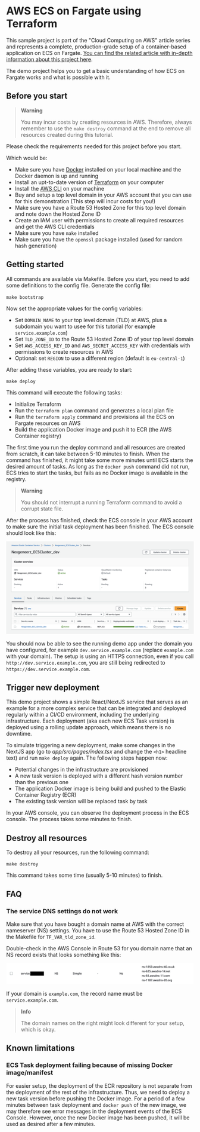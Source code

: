 # AWS ECS on Fargate using Terraform

This sample project is part of the "Cloud Computing on AWS" article series and represents a complete, production-grade 
setup of a container-based application on ECS on Fargate. [You can find the related article with in-depth 
information about this project here](https://nexgeneerz.io/how-to-setup-amazon-ecs-fargate-terraform/).

The demo project helps you to get a basic understanding of how ECS on Fargate works and what is possible with it. 

## Before you start

> **Warning**
> 
> You may incur costs by creating resources in AWS. Therefore, always remember to use the `make destroy` command at the end to remove all resources created during this tutorial.

Please check the requirements needed for this project before you start. 

Which would be:

- Make sure you have [Docker](http://docker.com) installed on your local machine and the Docker daemon is up and running
- Install an upt-to-date version of [Terraform](http://terraform.io) on your computer
- Install the [AWS CLI](https://docs.aws.amazon.com/cli/latest/userguide/getting-started-install.html) on your machine
- Buy and setup a top level domain in your AWS account that you can use for this demonstration (This step will incur costs for you!)
- Make sure you have a Route 53 Hosted Zone for this top level domain and note down the Hosted Zone ID
- Create an IAM user with permissions to create all required resources and get the AWS CLI credentials
- Make sure you have `make` installed
- Make sure you have the `openssl` package installed (used for random hash generation)

## Getting started

All commands are available via Makefile. Before you start, you need to add some definitions to the config file.
Generate the config file:

`make bootstrap`

Now set the appropriate values for the config variables:
- Set `DOMAIN_NAME` to your top level domain (TLD) at AWS, plus a subdomain you want to usee for this tutorial (for example `service.example.com`)
- Set `TLD_ZONE_ID` to the Route 53 Hosted Zone ID of your top level domain
- Set `AWS_ACCESS_KEY_ID` and `AWS_SECRET_ACCESS_KEY` with credentials with permissions to create resources in AWS
- Optional: set `REGION` to use a different region (default is `eu-central-1`)

After adding these variables, you are ready to start:

```shell
make deploy
```

This command will execute the following tasks:

- Initialize Terraform
- Run the `terraform plan` command and generates a local plan file
- Run the `terraform apply` command and provisions all the ECS on Fargate resources on AWS
- Build the application Docker image and push it to ECR (the AWS Container registry)

The first time you run the deploy command and all resources are created from scratch, it can take between 5-10 minutes to finish.
When the command has finished, it might take some more minutes until ECS starts the desired amount of tasks. As long as 
the `docker push` command did not run, ECS tries to start the tasks, but fails as no Docker image is available in the registry.

> **Warning**
> 
> You should not interrupt a running Terraform command to avoid a corrupt state file.

After the process has finished, check the ECS console in your AWS account to make sure the initial task deployment has 
been finished. The ECS console should look like this:

![ECS Console](docs/ecs-console.png)

You should now be able to see the running demo app under the domain you have configured, for example 
`dev.service.example.com` (replace `example.com` with your domain). The setup is using an HTTPS connection, even if you 
call `http://dev.service.example.com`, you are still being redirected to `https://dev.service.example.com`.

## Trigger new deployment

This demo project shows a simple React/NextJS service that serves as an example for a more complex service that can be 
integrated and deployed regularly within a CI/CD environment, including the underlying infrastructure. Each deployment 
(aka each new ECS Task version) is deployed using a rolling update approach, which means there is no downtime. 

To simulate triggering a new deployment, make some changes in the NextJS app (go to _app/src/pages/index.tsx_ and change the `<h1>` headline text) 
and run `make deploy` again. The following steps happen now:

- Potential changes in the infrastructure are provisioned
- A new task version is deployed with a different hash version number than the previous one
- The application Docker image is being build and pushed to the Elastic Container Registry (ECR)
- The existing task version will be replaced task by task

In your AWS console, you can observe the deployment process in the ECS console. The process takes some minutes to finish.

## Destroy all resources

To destroy all your resources, run the following command:
```shell
make destroy
```
This command takes some time (usually 5-10 minutes) to finish.

## FAQ

### The service DNS settings do not work

Make sure that you have bought a domain name at AWS with the correct nameserver (NS) settings. You have to use the 
Route 53 Hosted Zone ID in the Makefile for `TF_VAR_tld_zone_id`. 

Double-check in the AWS Console in Route 53 for you domain name that an NS record exists that looks something like this:

![Route 53 DNS](docs/dns.png)

If your domain is `example.com`, the record name must be `service.example.com`.  

> **Info**
> 
> The domain names on the right might look different for your setup, which is okay.

## Known limitations

### ECS Task deployment failing because of missing Docker image/manifest

For easier setup, the deployment of the ECR repository is not separate from the deployment of the rest of the infrastructure. Thus, we need to deploy a new task version before pushing the Docker image. For a period of a few minutes between task deployment and `docker push` of the new image, we may therefore see error messages in the deployment events of the ECS Console. However, once the new Docker image has been pushed, it will be used as desired after a few minutes.
